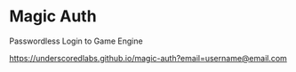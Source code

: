 # Magic Auth

Passwordless Login to Game Engine

https://underscoredlabs.github.io/magic-auth?email=username@email.com
